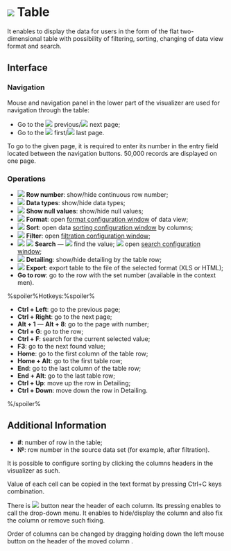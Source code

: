 # ![](../../images/icons/view_types/browse_default.svg) Table

It enables to display the data for users in the form of the flat two-dimensional table with possibility of filtering, sorting, changing of data view format and search.

## Interface

### Navigation

Mouse and navigation panel in the lower part of the visualizer are used for navigation through the table:

* Go to the ![](../../images/icons/toolbar-controls/prev_default.svg) previous/![](../../images/icons/toolbar-controls/next_default.svg) next page;
* Go to the ![](../../images/icons/toolbar-controls/first_default.svg) first/![](../../images/icons/toolbar-controls/last_default.svg) last page.

To go to the given page, it is required to enter its number in the entry field located between the navigation buttons.
50,000 records are displayed on one page.

### Operations

* ![](../../images/icons/toolbar-controls/grid-row-no_default.svg) **Row number**: show/hide continuous row number;
* ![](../../images/icons/toolbar-controls/show-data-type_default.svg) **Data types**: show/hide data types;
* ![](../../images/icons/toolbar-controls/null-count_default.svg) **Show null values**: show/hide null values;
* ![](../../images/icons/toolbar-controls/format_default.svg) **Format**: open [format configuration window](./format.md) of data view;
* ![](../../images/icons/toolbar-controls/sort-asc_default.svg) **Sort**: open data [sorting configuration window](./sorting.md) by columns;
* ![](../../images/icons/toolbar-controls/filter_default.svg) **Filter**: open [filtration configuration window](./filter.md);
* ![](../../images/icons/toolbar-controls/zoom_default.svg) ![](../../images/icons/toolbar-controls/down_default.svg) **Search** — ![](../../images/icons/toolbar-controls/zoom_default.svg) find the value; ![](../../images/icons/toolbar-controls/down_default.svg) open [search configuration window](./search.md);
* ![](../../images/icons/toolbar-controls/toggle-left-panel_default.svg) **Detailing**: show/hide detailing by the table row;
* ![](../../images/icons/toolbar-controls/export_default.svg) **Export**: export table to the file of the selected format (XLS or HTML); 
* **Go to row**: go to the row with the set number (available in the context men).

%spoiler%Hotkeys:%spoiler%

* **Ctrl + Left**: go to the previous page;
* **Ctrl + Right**: go to the next page;
* **Alt + 1** — **Alt + 8**: go to the page with number;
* **Ctrl + G**: go to the row;
* **Ctrl + F**: search for the current selected value;
* **F3**: go to the next found value;
* **Home**: go to the first column of the table row;
* **Home + Alt**: go to the first table row;
* **End**: go to the last column of the table row;
* **End + Alt**: go to the last table row;
* **Ctrl + Up**: move up the row in Detailing;
* **Ctrl + Down**: move down the row in Detailing.

%/spoiler%

## Additional Information

* **#**: number of row in the table;
* **№**: row number in the source data set (for example, after filtration).

It is possible to configure sorting by clicking the columns headers in the visualizer as such.

Value of each cell can be copied in the text format by pressing Ctrl+C keys combination.

There is ![](../../images/icons/toolbar-controls/down_default.svg) button near the header of each column. Its pressing enables to call the drop-down menu. It enables to hide/display the column and also fix the column or remove such fixing.

Order of columns can be changed by dragging holding down the left mouse button on the header of the moved column .
